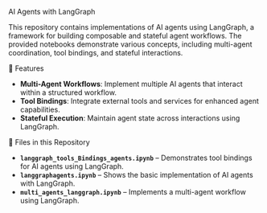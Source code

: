 AI Agents with LangGraph

This repository contains implementations of AI agents using LangGraph, a framework for building composable and stateful agent workflows. The provided notebooks demonstrate various concepts, including multi-agent coordination, tool bindings, and stateful interactions.

🚀 Features

- **Multi-Agent Workflows**: Implement multiple AI agents that interact within a structured workflow.
- **Tool Bindings**: Integrate external tools and services for enhanced agent capabilities.
- **Stateful Execution**: Maintain agent state across interactions using LangGraph.

📂 Files in this Repository

- **`langgraph_tools_Bindings_agents.ipynb`** – Demonstrates tool bindings for AI agents using LangGraph.
- **`langgraphagents.ipynb`** – Shows the basic implementation of AI agents with LangGraph.
- **`multi_agents_langgraph.ipynb`** – Implements a multi-agent workflow using LangGraph.

